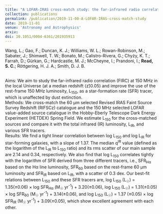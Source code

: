 ```yaml
---
title: "A LOFAR-IRAS cross-match study: the far-infrared radio correlation and the 150 MHz luminosity as a star-formation rate tracer"
collection: publications
permalink: /publication/2019-11-00-A-LOFAR-IRAS-cross-match-study
date: 2019-11-01
venue: 'Astronomy and Astrophysics'
arxiv: 
doi: 10.1051/0004-6361/201935913
---
```

 Wang, L.; Gao, F.; Duncan, K. J.; Williams, W. L.; Rowan-Robinson, M.;
Sabater, J.; Shimwell, T. W.; Bonato, M.; Calistro-Rivera, G.; Chyży, K.
T.; Farrah, D.; Gürkan, G.; Hardcastle, M. J.; McCheyne, I.; Prandoni,
I.; **Read, S. C.**; Röttgering, H. J. A.; Smith, D. J. B.

 <BR /> Aims: We aim to study the far-infrared radio correlation (FIRC)
at 150 MHz in the local Universe (at a median redshift ⟨z⟩̃0.05) and
improve the use of the rest-frame 150 MHz luminosity, L<SUB>150</SUB>,
as a star-formation rate (SFR) tracer, which is unaffected by dust
extinction. <BR /> Methods: We cross-match the 60 μm selected Revised
IRAS Faint Source Survey Redshift (RIFSCz) catalogue and the 150 MHz
selected LOFAR value-added source catalogue in the Hobby-Eberly
Telescope Dark Energy Experiment (HETDEX) Spring Field. We estimate
L<SUB>150</SUB> for the cross-matched sources and compare it with the
total infrared (IR) luminosity, L<SUB>IR</SUB>, and various SFR tracers.
<BR /> Results: We find a tight linear correlation between log
L<SUB>150</SUB> and log L<SUB>IR</SUB> for star-forming galaxies, with a
slope of 1.37. The median q<SUP>IR</SUP> value (defined as the logarithm
of the L<SUB>IR</SUB> to L<SUB>150</SUB> ratio) and its rms scatter of
our main sample are 2.14 and 0.34, respectively. We also find that log
L<SUB>150</SUB> correlates tightly with the logarithm of SFR derived
from three different tracers, i.e., SFR<SUB>Hα</SUB> based on the Hα
line luminosity, SFR<SUB>60</SUB> based on the rest-frame 60 μm
luminosity and SFR<SUB>IR</SUB> based on L<SUB>IR</SUB>, with a scatter
of 0.3 dex. Our best-fit relations between L<SUB>150</SUB> and these SFR
tracers are, log L<SUB>150</SUB> (L<SUB>☉</SUB>) = 1.35(±0.06) × log
SFR<SUB>Hα</SUB> (M<SUB>☉</SUB> yr<SUP>-1</SUP>) + 3.20(±0.06), log
L<SUB>150</SUB> (L<SUB>☉</SUB>) = 1.31(±0.05) × log SFR<SUB>60</SUB>
(M<SUB>☉</SUB> yr<SUP>-1</SUP>) + 3.14(±0.06), and log L<SUB>150</SUB>
(L<SUB>☉</SUB>) = 1.37 (±0.05) × log SFR<SUB>IR</SUB> (M<SUB>☉</SUB>
yr<SUP>-1</SUP>) + 3.09(±0.05), which show excellent agreement with each
other.

